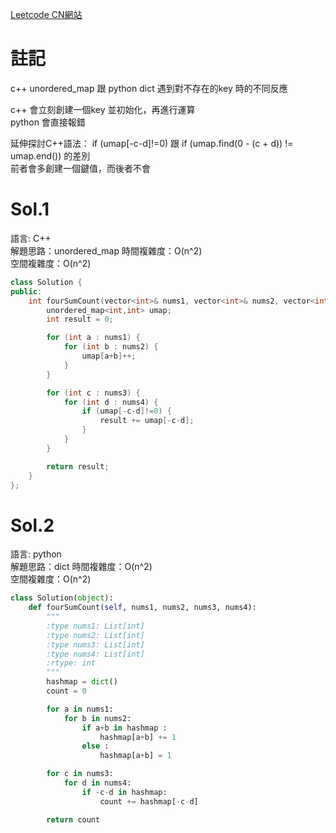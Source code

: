 [Leetcode CN網站](https://leetcode.cn/problems/4sum-ii/description/)

# 註記

c++ unordered_map 跟 python dict 遇到對不存在的key 時的不同反應  

c++ 會立刻創建一個key 並初始化，再進行運算  
python 會直接報錯  


延伸探討C++語法：
if (umap[-c-d]!=0) 跟 if (umap.find(0 - (c + d)) != umap.end()) 的差別  
前者會多創建一個鍵值，而後者不會  
# Sol.1   

語言: C++    
解題思路：unordered_map
時間複雜度：O(n^2)       
空間複雜度：O(n^2)    
```cpp
class Solution {
public:
    int fourSumCount(vector<int>& nums1, vector<int>& nums2, vector<int>& nums3, vector<int>& nums4) {
        unordered_map<int,int> umap;
        int result = 0;

        for (int a : nums1) {
            for (int b : nums2) {
                umap[a+b]++;
            }
        }

        for (int c : nums3) {
            for (int d : nums4) {
                if (umap[-c-d]!=0) {
                    result += umap[-c-d];
                }
            }
        }

        return result;
    }
};
```

# Sol.2   

語言: python    
解題思路：dict
時間複雜度：O(n^2)       
空間複雜度：O(n^2)    
```python
class Solution(object):
    def fourSumCount(self, nums1, nums2, nums3, nums4):
        """
        :type nums1: List[int]
        :type nums2: List[int]
        :type nums3: List[int]
        :type nums4: List[int]
        :rtype: int
        """
        hashmap = dict()
        count = 0

        for a in nums1:
            for b in nums2:
                if a+b in hashmap :
                    hashmap[a+b] += 1
                else :
                    hashmap[a+b] = 1

        for c in nums3:
            for d in nums4:
                if -c-d in hashmap:
                    count += hashmap[-c-d]

        return count
```

